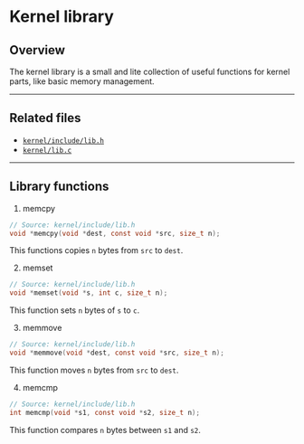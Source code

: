 # Kernel library

## Overview
The kernel library is a small and lite collection of useful functions for kernel parts, like basic memory management.

---

## Related files
- [`kernel/include/lib.h`](https://github.com/thebenos/benos/blob/main/kernel/include/lib.h)
- [`kernel/lib.c`](https://github.com/thebenos/benos/blob/main/kernel/lib.c)

---

## Library functions
1. memcpy
```c
// Source: kernel/include/lib.h
void *memcpy(void *dest, const void *src, size_t n);
```
This functions copies `n` bytes from `src` to `dest`.

2. memset
```c
// Source: kernel/include/lib.h
void *memset(void *s, int c, size_t n);
```
This function sets `n` bytes of `s` to `c`.

3. memmove
```c
// Source: kernel/include/lib.h
void *memmove(void *dest, const void *src, size_t n);
```
This function moves `n` bytes from `src` to `dest`.

4. memcmp
```c
// Source: kernel/include/lib.h
int memcmp(void *s1, const void *s2, size_t n);
```
This function compares `n` bytes between `s1` and `s2`.